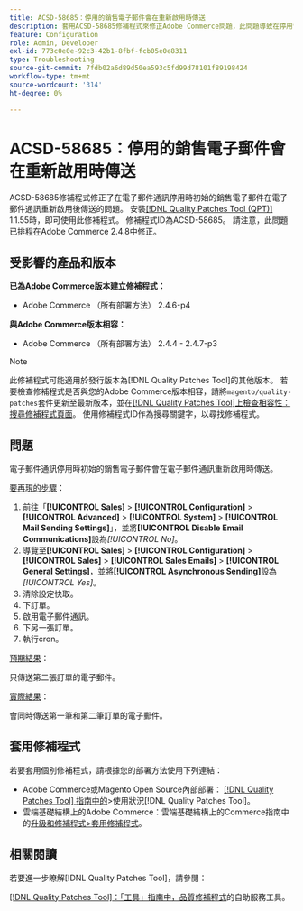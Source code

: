 ```yaml
---
title: ACSD-58685：停用的銷售電子郵件會在重新啟用時傳送
description: 套用ACSD-58685修補程式來修正Adobe Commerce問題，此問題導致在停用電子郵件通訊時起始的銷售電子郵件在重新啟用電子郵件通訊後傳送。
feature: Configuration
role: Admin, Developer
exl-id: 773c0e0e-92c3-42b1-8fbf-fcb05e0e8311
type: Troubleshooting
source-git-commit: 7fdb02a6d89d50ea593c5fd99d78101f89198424
workflow-type: tm+mt
source-wordcount: '314'
ht-degree: 0%

---
```


# ACSD-58685：停用的銷售電子郵件會在重新啟用時傳送

ACSD-58685修補程式修正了在電子郵件通訊停用時初始的銷售電子郵件在電子郵件通訊重新啟用後傳送的問題。 安裝[[!DNL Quality Patches Tool (QPT)]](/help/tools/quality-patches-tool/quality-patches-tool-to-self-serve-quality-patches.md) 1.1.55時，即可使用此修補程式。 修補程式ID為ACSD-58685。 請注意，此問題已排程在Adobe Commerce 2.4.8中修正。

## 受影響的產品和版本

**已為Adobe Commerce版本建立修補程式：**

* Adobe Commerce （所有部署方法） 2.4.6-p4

**與Adobe Commerce版本相容：**

* Adobe Commerce （所有部署方法） 2.4.4 - 2.4.7-p3

>[!NOTE]
>
>此修補程式可能適用於發行版本為[!DNL Quality Patches Tool]的其他版本。 若要檢查修補程式是否與您的Adobe Commerce版本相容，請將`magento/quality-patches`套件更新至最新版本，並在[[!DNL Quality Patches Tool]上檢查相容性：搜尋修補程式頁面](https://experienceleague.adobe.com/tools/commerce-quality-patches/index.html?lang=zh-Hant)。 使用修補程式ID作為搜尋關鍵字，以尋找修補程式。

## 問題

電子郵件通訊停用時初始的銷售電子郵件會在電子郵件通訊重新啟用時傳送。

<u>要再現的步驟</u>：

1. 前往「**[!UICONTROL Sales]** > **[!UICONTROL Configuration]** > **[!UICONTROL Advanced]** > **[!UICONTROL System]** > **[!UICONTROL Mail Sending Settings]**」，並將&#x200B;**[!UICONTROL Disable Email Communications]**&#x200B;設為&#x200B;*[!UICONTROL No]*。
1. 導覽至&#x200B;**[!UICONTROL Sales]** > **[!UICONTROL Configuration]** > **[!UICONTROL Sales]** > **[!UICONTROL Sales Emails]** > **[!UICONTROL General Settings]**，並將&#x200B;**[!UICONTROL Asynchronous Sending]**&#x200B;設為&#x200B;*[!UICONTROL Yes]*。
1. 清除設定快取。
1. 下訂單。
1. 啟用電子郵件通訊。
1. 下另一張訂單。
1. 執行cron。

<u>預期結果</u>：

只傳送第二張訂單的電子郵件。

<u>實際結果</u>：

會同時傳送第一筆和第二筆訂單的電子郵件。

## 套用修補程式

若要套用個別修補程式，請根據您的部署方法使用下列連結：

* Adobe Commerce或Magento Open Source內部部署： [[!DNL Quality Patches Tool] 指南中的](/help/tools/quality-patches-tool/usage.md)>使用狀況[!DNL Quality Patches Tool]。
* 雲端基礎結構上的Adobe Commerce：雲端基礎結構上的Commerce指南中的[升級和修補程式>套用修補程式](https://experienceleague.adobe.com/docs/commerce-cloud-service/user-guide/develop/upgrade/apply-patches.html?lang=zh-Hant)。

## 相關閱讀

若要進一步瞭解[!DNL Quality Patches Tool]，請參閱：

[[!DNL Quality Patches Tool]：「工具」指南中，品質修補程式](/help/tools/quality-patches-tool/quality-patches-tool-to-self-serve-quality-patches.md)的自助服務工具。
